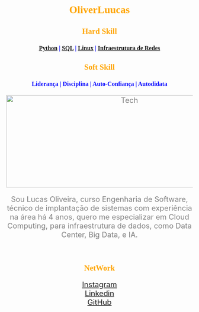 # <h1>OliverLuucas</h1>

<style>
    h1{
        color:orange;
        text-align: center;
        font-family: Century;
    }
    h3 {
        color: blue;
        font-family: Century;
        text-align: center;
    }
    h2{
        color: orange;
        text-align: center;
        font-family: Century;

    }

    p {
        text-align: center; 
        font-size: 20px;
        color: Gray; 
    }

</style>
 ## <h2>Hard Skill</h2>
[<h3>Python](https://github.com/OliverLuucas/Sistemas_basic) | [SQL](https://github.com/OliverLuucas/SQL_DIO) | [Linux](https://github.com/OliverLuucas/projeto_linux1.0) | [Infraestrutura de Redes]()</h3> 

## Soft Skill

<h3>Liderança | Disciplina | Auto-Confiança | Autodidata</h3>

<img align="center" padding="50px" alt="Tech" height="250" width="650" border-radios="30" src="https://gifs.eco.br/wp-content/uploads/2022/11/gifs-de-programador-29.gif"> <br>


<p> Sou Lucas Oliveira, curso Engenharia de Software, técnico de implantação de sistemas com experiência na área há 4 anos, quero me especializar em Cloud Computing, para infraestrutura de dados, como Data Center, Big Data, e IA.</p>  <br>


## NetWork
[Instagram](https://www.instagram.com/oliverluucass/)<br>
[Linkedin](https://www.linkedin.com/in/lucas-oliveira-b8b873206/)<br>
[GitHub](https://github.com/OliverLuucas)










